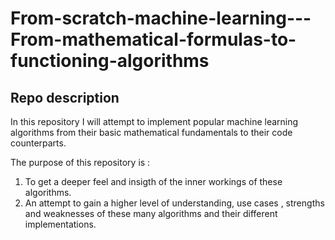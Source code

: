 # From-scratch-machine-learning---From-mathematical-formulas-to-functioning-algorithms
## Repo description
In this repository I will attempt to implement popular machine learning algorithms from their basic mathematical fundamentals to their code counterparts.

The purpose of this repository is :

1. To get a deeper feel and insigth of the inner workings of these algorithms.
2. An attempt to gain a higher level of understanding, use cases , strengths and weaknesses of these many algorithms and their different implementations.
